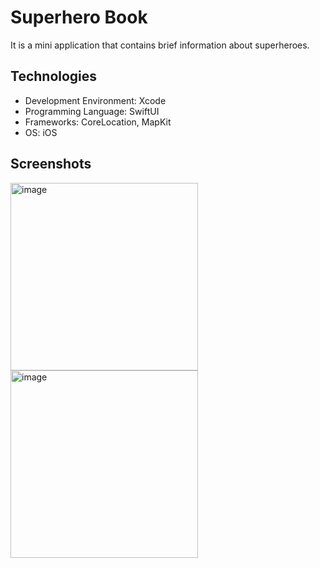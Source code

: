 # Superhero Book
It is a mini application that contains brief information about superheroes.

## Technologies
* Development Environment: Xcode
* Programming Language: SwiftUI
* Frameworks: CoreLocation, MapKit
* OS: iOS

## Screenshots
<img width="300" alt="image" src="https://github.com/user-attachments/assets/c84b7029-92e4-4905-8885-74a4a155abcc">
<img width="300" alt="image" src="https://github.com/user-attachments/assets/84f63092-9af3-48c4-ba70-59d5b806988e">
